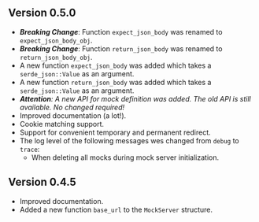 ## Version 0.5.0
- _**Breaking Change**_: Function `expect_json_body` was renamed to `expect_json_body_obj`.
- _**Breaking Change**_: Function `return_json_body` was renamed to `return_json_body_obj`.
- A new function `expect_json_body` was added which takes a `serde_json::Value` as an argument.
- A new function `return_json_body` was added which takes a `serde_json::Value` as an argument.
- _**Attention**: A new API for mock definition was added. The old API is still available. No changed required!_
- Improved documentation (a lot!).
- Cookie matching support.
- Support for convenient temporary and permanent redirect.
- The log level of the following messages wes changed from `debug` to `trace`:
  - When deleting all mocks during mock server initialization. 

## Version 0.4.5
- Improved documentation.
- Added a new function `base_url` to the `MockServer` structure.
